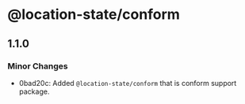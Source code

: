 # @location-state/conform

## 1.1.0

### Minor Changes

- 0bad20c: Added `@location-state/conform` that is conform support package.
